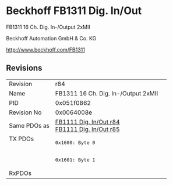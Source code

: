 # Beckhoff FB1311 Dig. In/Out

FB1311 16 Ch. Dig. In-/Output 2xMII

Beckhoff Automation GmbH & Co. KG

http://www.beckhoff.com/FB1311

## Revisions
<table>
<tr>
<td>Revision</td>
<td>r84</td>
</tr>
<tr>
<td>Name</td>
<td>FB1311 16 Ch. Dig. In-/Output 2xMII</td>
</tr>
<tr>
<td>PID</td>
<td>0x051f0862</td>
</tr>
<tr>
<td>Revision No</td>
<td>0x0064008e</td>
</tr>
<tr>
<td>Same PDOs as</td>
<td><a href="FB1111+Dig.+In%2FOut.md">FB1111 Dig. In/Out r84</a><br/><a href="FB1111+Dig.+In%2FOut.md">FB1111 Dig. In/Out r85</a></td>
</tr>
<tr>
<td rowspan=2 valign=top>TX PDOs</td>
<td><pre>0x1600: Byte 0</pre></td>
<td></td>
</tr>
<tr>
<td><pre>0x1601: Byte 1</pre></td>
</tr>
<tr>
<td>RxPDOs</td>
<td></td>
</tr>
</table>
